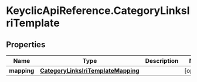 # KeyclicApiReference.CategoryLinksIriTemplate

## Properties
Name | Type | Description | Notes
------------ | ------------- | ------------- | -------------
**mapping** | [**CategoryLinksIriTemplateMapping**](CategoryLinksIriTemplateMapping.md) |  | [optional] 


